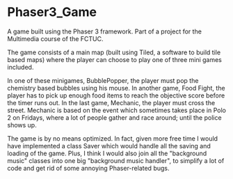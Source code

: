 # Phaser3_Game

A game built using the Phaser 3 framework. Part of a project for the Multimedia course of the FCTUC.

The game consists of a main map (built using Tiled, a software to build tile based maps) where 
the player can choose to play one of three mini games included.

In one of these minigames, BubblePopper, the player must pop the chemistry based bubbles using his mouse.
In another game, Food Fight, the player has to pick up enough food items to reach the objective score
before the timer runs out.
In the last game, Mechanic, the player must cross the street. Mechanic is based on the event which sometimes
takes place in Polo 2 on Fridays, where a lot of people gather and race around; until the police shows up.

The game is by no means optimized. In fact, given more free time I would have implemented a class Saver which would
handle all the saving and loading of the game. Plus, I think I would also join all the "background music" classes
into one big "background music handler", to simplify a lot of code and get rid of some annoying Phaser-related bugs.



